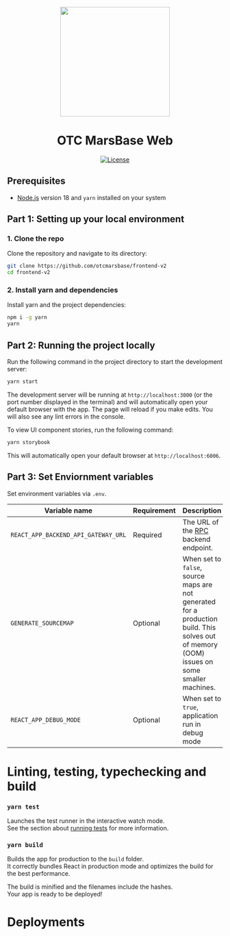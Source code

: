 <p align="center"><img src="https://desk.otcmarsbase.io/static/media/logo.35a2adb7b56d3431201a.png" width="256" /></p>

<h1 align="center">OTC MarsBase Web</h1>

<div align="center">
  <a href='https://github.com/dydxprotocol/v4-web/blob/main/LICENSE'>
    <img src='https://img.shields.io/badge/License-AGPL_v3-blue.svg' alt='License' />
  </a>
</div>

## Prerequisites

- [Node.js](https://nodejs.org/en/download/current) version 18 and `yarn` installed on your system

## Part 1: Setting up your local environment

### 1. Clone the repo

Clone the repository and navigate to its directory:

```bash
git clone https://github.com/otcmarsbase/frontend-v2
cd frontend-v2
```

### 2. Install yarn and dependencies

Install yarn and the project dependencies:

```bash
npm i -g yarn
yarn
```

## Part 2: Running the project locally

Run the following command in the project directory to start the development server:

```bash
yarn start
```

The development server will be running at `http://localhost:3000` (or the port number displayed in the terminal) and will automatically open your default browser with the app. The page will reload if you make edits. You will also see any lint errors in the console.

To view UI component stories, run the following command:

```bash
yarn storybook
```

This will automatically open your default browser at `http://localhost:6006`.

## Part 3: Set Enviornment variables

Set environment variables via `.env`.

| Variable name                       | Requirement | Description                                                                                                                                 | Default Value                       |
| ----------------------------------- | ----------- | ------------------------------------------------------------------------------------------------------------------------------------------- | ----------------------------------- |
| `REACT_APP_BACKEND_API_GATEWAY_URL` | Required    | The URL of the [RPC](https://www.w3.org/History/1992/nfs_dxcern_mirror/rpc/doc/Introduction/WhatIs.html) backend endpoint.                  | https://dev-api.otcmarsbase.io/rpc/ |
| `GENERATE_SOURCEMAP`                | Optional    | When set to `false`, source maps are not generated for a production build. This solves out of memory (OOM) issues on some smaller machines. | true                                |
| `REACT_APP_DEBUG_MODE`              | Optional    | When set to `true`, application run in debug mode                                                                                           | false                               |

# Linting, testing, typechecking and build

### `yarn test`

Launches the test runner in the interactive watch mode.\
See the section about [running tests](https://facebook.github.io/create-react-app/docs/running-tests) for more information.

### `yarn build`

Builds the app for production to the `build` folder.\
It correctly bundles React in production mode and optimizes the build for the best performance.

The build is minified and the filenames include the hashes.\
Your app is ready to be deployed!

# Deployments
